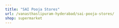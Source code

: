 ```yaml
---
title: "SAI Pooja Stores"
url: /vanasthaslipuram-hyderabad/sai-pooja-stores/
shop: supermarket
---
```


